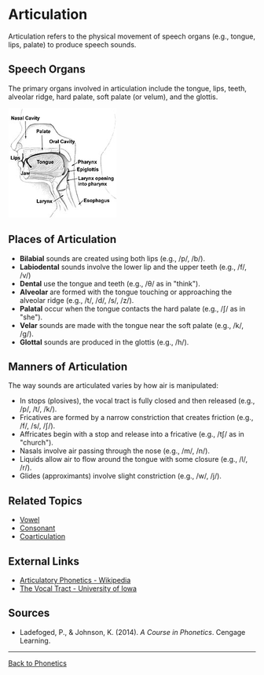 # Articulation

Articulation refers to the physical movement of speech organs (e.g., tongue, lips, palate) to produce speech sounds.

## Speech Organs

The primary organs involved in articulation include the tongue, lips, teeth, alveolar ridge, hard palate, soft palate (or velum), and the glottis.

![Articulation organs](../../../../assets/articulation.jpg)

## Places of Articulation

- **Bilabial** sounds are created using both lips (e.g., /p/, /b/).
- **Labiodental** sounds involve the lower lip and the upper teeth (e.g., /f/, /v/)
- **Dental** use the tongue and teeth (e.g., /θ/ as in "think").
- **Alveolar** are formed with the tongue touching or approaching the alveolar ridge (e.g., /t/, /d/, /s/, /z/).
- **Palatal** occur when the tongue contacts the hard palate (e.g., /ʃ/ as in "she").
- **Velar** sounds are made with the tongue near the soft palate (e.g., /k/, /g/).
- **Glottal** sounds are produced in the glottis (e.g., /h/).

## Manners of Articulation

The way sounds are articulated varies by how air is manipulated:

- In stops (plosives), the vocal tract is fully closed and then released (e.g., /p/, /t/, /k/).
- Fricatives are formed by a narrow constriction that creates friction (e.g., /f/, /s/, /ʃ/).
- Affricates begin with a stop and release into a fricative (e.g., /tʃ/ as in "church").
- Nasals involve air passing through the nose (e.g., /m/, /n/).
- Liquids allow air to flow around the tongue with some closure (e.g., /l/, /r/).
- Glides (approximants) involve slight constriction (e.g., /w/, /j/).

## Related Topics

- [Vowel](Vowel.md)
- [Consonant](Consonant.md)
- [Coarticulation](Coarticulation.md)

## External Links

- [Articulatory Phonetics - Wikipedia](https://en.wikipedia.org/wiki/Articulatory_phonetics)
- [The Vocal Tract - University of Iowa](https://soundsofspeech.uiowa.edu/)

## Sources

- Ladefoged, P., & Johnson, K. (2014). *A Course in Phonetics*. Cengage Learning.

---

[Back to Phonetics](../README.md)
